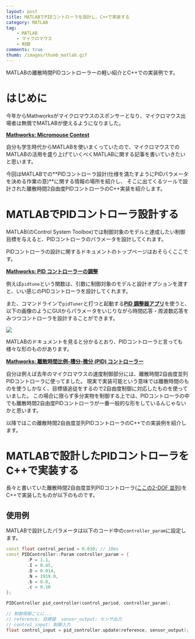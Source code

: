 ```yaml
---
layout: post
title: MATLABでPIDコントローラを設計し、C++で実装する
category: MATLAB
tag:
    - MATLAB
    - マイクロマウス
    - 制御
comments: true
thumb: /images/thumb_matlab.gif
---
```

MATLABの離散時間PIDコントローラーの軽い紹介とC++での実装例です。



# はじめに

今年からMathworksがマイクロマウスのスポンサーとなり、マイクロマウス出場者は無償でMATLABが使えるようになりました。

[**Mathworks: Micromouse Contest**](https://jp.mathworks.com/academia/student-competitions/micromouse-contest.html)

自分も学生時代からMATLABを使いまくっていたので、マイクロマウスでのMATLABの活用を盛り上げていくべくMATLABに関する記事を書いていきたいと思います。

今回はMATLABでの**PIDコントローラ設計(仕様を満たすようにPIDパラメータを決める作業の意)**に関する情報の場所を紹介し、
そこに出てくるツールで設計された離散時間2自由度PIDコントローラのC++実装を紹介します。


# MATLABでPIDコントローラ設計する

MATLAB(のControl System Toolbox)では制御対象のモデルと達成したい制御目標を与えると、PIDコントローラのパラメータを設計してくれます。

PIDコントローラの設計に関するドキュメントのトップページはおそらくここです。

[**Mathworks: PID コントローラーの調整**](https://jp.mathworks.com/help/control/pid-controller-design.html)

例えば`pidtune`という関数は、引数に制御対象のモデルと設計オプションを渡すと、いい感じのPIDコントローラを設計してくれます。

また、コマンドラインで`pidTuner`と打つと起動する[**PID 調整器アプリ**](https://jp.mathworks.com/help/control/ref/pidtuner-app.html)を使うと、
以下の画像のようにGUIからパラメータをいじりながら時間応答・周波数応答をみつつコントローラを設計することができます。

![](https://jp.mathworks.com/help/control/getstart/tspidtuner9a_ja_JP.png)

MATLABのドキュメントを見ると分かるとおり、PIDコントローラと言っても様々な形のものがあります。

[**Mathworks: 離散時間比例-積分-微分 (PID) コントローラー**](https://jp.mathworks.com/help/control/ug/discrete-time-proportional-integral-derivative-pid-controller.html)

自分は例えば去年のマイクロマウスの速度制御部分には、離散時間2自由度並列PIDコントローラに使ってました。
現実で実装可能という意味では離散時間のものを使うしかなく、目標値追従をするので2自由度制御に対応したものを使っていました。
この場合に限らず多分実物を制御する上では、PIDコントローラの中でも離散時間2自由度PIDコントローラが一番一般的な形をしているんじゃないかと思います。

以降ではこの離散時間2自由度並列PIDコントローラのC++での実装例を紹介します。


# MATLABで設計したPIDコントローラをC++で実装する

長々と書いていた離散時間2自由度並列PIDコントローラ([ここの2-DOF 並列](https://jp.mathworks.com/help/control/ug/discrete-time-proportional-integral-derivative-pid-controller.html))をC++で実装したものが以下のものです。

<script src="https://gist.github.com/idt12312/6422524ff294e7aa3bddcbec74c8d269.js"></script>

## 使用例

MATLABで設計したパラメータは以下のコード中の```controller_param```に設定します。

```c++
const float control_period = 0.010; // 10ms
const PIDController::Param controller_param = {
        .P = 1.1,
        .I = 0.45,
        .D = 0.014,
        .N = 1919.0,
        .b = 0.8,
        .c = 0.10
};

PIDController pid_controller(control_period, controller_param);

// 制御周期ごとに...
// reference: 目標値  sensor_output: センサ出力
// control_input: 制御入力
float control_input = pid_controller.update(reference, sensor_output); 
```

